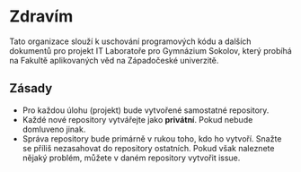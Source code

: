 # Zdravím

Tato organizace slouží k uschování programových kódu a dalších dokumentů pro projekt IT Laboratoře pro Gymnázium Sokolov, který probíhá na Fakultě aplikovaných věd na Západočeské univerzitě.

## Zásady

- Pro každou úlohu (projekt) bude vytvořené samostatné repository. 
- Každé nové repository vytvářejte jako **privátní**. Pokud nebude domluveno jinak.
- Správa repository bude primárně v rukou toho, kdo ho vytvoří. Snažte se příliš nezasahovat do repository ostatních. Pokud však naleznete nějaký problém, můžete v daném repository vytvořit issue.
